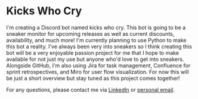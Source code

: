 # Kicks Who Cry

I'm creating a Discord bot named kicks who cry. This bot is going to be a sneaker monitor for upcoming releases as well as current discounts, availability, and much more! I'm currently planning to use Python to make this bot a reality. I've always been very into sneakers so I think creating this bot will be a very enjoyable passion project for me that I hope to make available for not just my use but anyone who'd love to get into sneakers. Alongside GitHub, I'm also using Jira for task management, Confluence for sprint retrospectives, and Miro for user flow visualization. For now this will be just a short overview but stay tuned as this project comes together!

For any questions, please contact me via [LinkedIn](linkedin.com/in/carlos-zayas-tatis) or [personal email](mailto:z.carlosss28@gmail.com).
